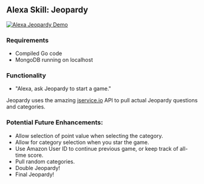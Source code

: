 ## Alexa Skill: Jeopardy

[![Alexa Jeopardy Demo](http://i.imgur.com/1lNgQjB.png)](https://www.youtube.com/watch?v=mDIEGUtoSjw)

### Requirements
* Compiled Go code
* MongoDB running on localhost

### Functionality
* "Alexa, ask Jeopardy to start a game."

Jeopardy uses the amazing [jservice.io](http://jservice.io) API to pull actual Jeopardy questions and categories.

### Potential Future Enhancements:
* Allow selection of point value when selecting the category.
* Allow for category selection when you star the game.
* Use Amazon User ID to continue previous game, or keep track of all-time score.
* Pull random categories.
* Double Jeopardy!
* Final Jeopardy!
